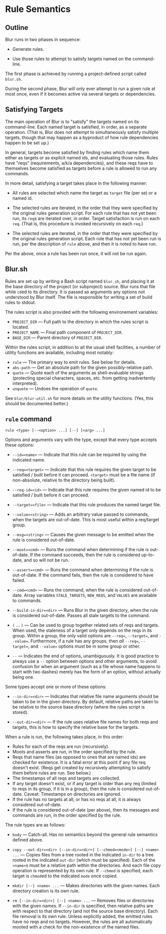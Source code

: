 Rule Semantics
==============

Outline
-------

Blur runs in two phases in sequence:

* Generate rules.

* Use those rules to attempt to satisfy targets named on the command-line.

The first phase is achieved by running a project-defined script called
`blur.sh`.

During the second phase, Blur will only ever attempt to run a given
rule at most once, even if it becomes active via several targets or
dependencies.


Satisfying Targets
------------------

The main operation of Blur is to "satisfy" the targets named on its
command-line. Each named target is satisfied, in order, as a separate
operation. (That is, Blur does not attempt to simultaneously satisfy
multiple targets, though that may happen as a byproduct of how rule
dependencies happen to be set up.)

In general, targets become satisfied by finding rules which name them
either as targets or as explicit named ids, and evaluating those rules.
Rules have "reqs" (requirements, a/k/a dependencies), and these reqs
have to themselves become satisfied as targets before a rule is allowed
to run any commands.

In more detail, satisfying a target takes place in the following manner:

* All rules are selected which name the target as `target` file (per se) or
  a named id.

* The selected rules are iterated, in the order that they were specified
  by the original rules generation script. For each rule that has not yet
  been run, its `req`s are iterated over, in order. Target satisfaction is
  run on each `req`. (That is, this procedure is invoked recursively on each
  `req`.)

* The selected rules are iterated, in the order that they were specified
  by the original rules generation script. Each rule that has not yet
  been run is run, per the description of `rule` above, and then it is
  noted to have run.

Per the above, once a rule has been run once, it will not be run again.


Blur.sh
-------

Rules are set up by writing a Bash script named `blur.sh`, and
placing it at the base directory of the project (or subproject) source.
Blur runs that file while `cd`ed to its directory. It is passed as arguments
any options not understood by Blur itself. The file is responsible for
writing a set of build rules to stdout.

The rules script is also provided with the following environement
variables:

* `PROJECT_DIR` &mdash; Full path to the directory in which the rules
  script is located.
* `PROJECT_NAME` &mdash; Final path component of `PROJECT_DIR`.
* `BASE_DIR` &mdash; Parent directory of `PROJECT_DIR`.

Within the rules script, in addition to all the usual shell facilities,
a number of utility functions are available, including most notably:

* `rule` &mdash; The primary way to emit rules. See below for details.
* `abs-path` &mdash; Get an absolute path for the given possibly-relative
  path.
* `quote` &mdash; Quote each of the arguments as shell-evaluable strings
  (protecting special characters, spaces, etc. from getting inadvertently
  interpreted).
* `unquote` &mdash; Undoes the operation of `quote`.


See `blur/blur-util.sh` for more details on the utility functions. (Yes,
this should be documented better.)


`rule` command
--------------

```
rule <type> [--<option> ...] [--] [<arg> ...]
```

Options and arguments vary with the type, except that every type accepts
these options:

* `--id=<name>` &mdash; Indicate that this rule can be required by using
  the indicated name.

* `--req=<target>` &mdash; Indicate that this rule requires the given target
  to be satisfied / built before it can proceed. `<target>` must be a file
  name (if non-absolute, relative to the directory being built).

* `--req-id=<id>` &mdash; Indicate that this rule requires the given named
  id to be satisfied / built before it can proceed.

* `--target=<file>` &mdash; Indicate that this rule produces the named target
  file.

* `--value=<string>` &mdash; Adds an arbitrary value passed to commands, when
  the targets are out-of-date. This is most useful within a req/target group.

* `--msg=<string>` &mdash; Causes the given message to be emitted when the
  rule is considered out-of-date.

* `--moot=<cmd>` &mdash; Runs the command when determining if the rule is
  out-of-date. If the command succeeds, then the rule is considered up-to-date,
  and so will not be run.

* `--assert=<cmd>` &mdash; Runs the command when determining if the rule is
  out-of-date. If the command fails, then the rule is considered to have
  failed.

* `--cmd=<cmd>` &mdash; Runs the command, when the rule is considered
  out-of-date. Array variables `STALE_TARGETS`, `NEW_REQS`, and `VALUES` are
  available to commands.

* `--build-in-dir=<dir>` &mdash; Runs Blur in the given directory, when the
  rule is considered out-of-date. Passes all stale targets to the command.

* `(` &hellip; `)` &mdash; Can be used to group
  together related sets of reqs and targets. When used, the staleness of a
  target only depends on the reqs in its group. Within a group, the only
  valid options are `--req=`, `--target=`, and `--value=`. Furthermore,
  if a rule has any groups, then *all* `--req=`, `--target=`, and `--value=`
  options must be in some group or other.

* `--` &mdash; Indicates the end of options, unambiguously. It is good
  practice to always use a `--` option between options and other arguments,
  to avoid confusion for when an argument (such as a file whose name
  happens to start with two dashes) merely has the form of an option,
  without actually being one.

Some types accept one or more of these options:

* `--in-dir=<dir>` &mdash; Indicates that relative file name arguments
  should be taken to be in the given directory. By default, relative paths
  are taken to be relative to the source base directory (where the rules
  script is stored).

* `--out-dir=<dir>` &mdash; If the rule uses relative file names for both
  reqs and targets, this is how to specify the relative base for the
  targets.

When a rule is run, the following takes place, in this order:

* Rules for each of the reqs are run (recursively).
* Moots and asserts are run, in the order specified by the rule.
* Reqs that name files (as opposed to ones that are named ids) are checked
  for existence. It is a fatal error at this point if any file req doesn't
  exist. (Reqs get created by recursively attempting to satisfy them before
  rules are run. See below.)
* The timestamps of all reqs and targets are collected.
* If any target doesn't exist, or if any target is older than any req
  (limited to reqs in its group, if it is in a group), then the rule is
  considered out-of-date. Caveat: Timestamps on directories are ignored.
* If the rule has no targets at all, or has no reqs at all, it is always
  considered out-of-date.
* If the rule is considered out-of-date (per above), then its messages
  and commands are run, in the order specified by the rule.

The rule types are as follows:

* `body` &mdash; Catch-all. Has no semantics beyond the general rule
  semantics defined above.

* `copy --out-dir=<dir> [--in-dir=<dir>] [--chmod=<mode>] [--] <name> ...`
  &mdash; Copies files from a tree rooted in the indicated `in-dir` to a
  tree rooted in the indicated `out-dir` (which must be specified). Each of
  the `<name>`s must be a relative path within the directories. And each
  file copy operation is represented by its own rule. If `--chmod` is
  specified, each target is `chmod`ed to the indicated `mode` once copied.

* `mkdir [--] <name> ...` &mdash; Makes directories with the given names. Each
  directory creation is its own rule.

* `rm [--in-dir=<dir>] [--] <name> ...` &mdash; Removes files or directories
  with the given names. If `--in-dir` is specified, then relative paths are
  with respect to that directory (and not the source base directory).
  Each file removal is its own rule. Unless explicitly added, the emitted
  rules have no reqs and no targets. However, the rules are all automatically
  mooted with a check for the non-existence of the named files.

